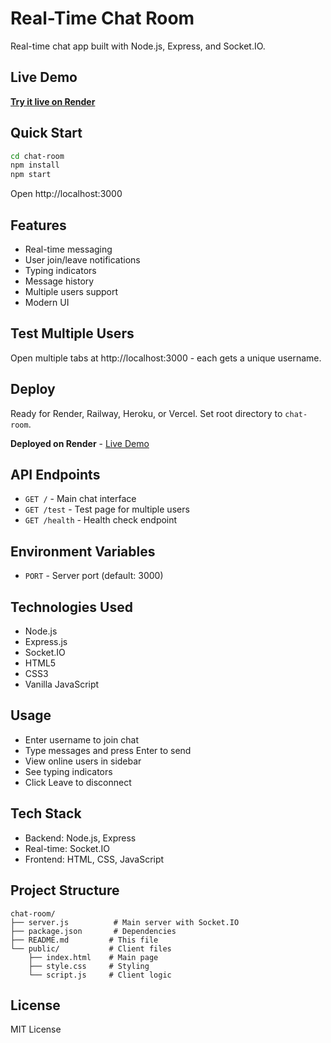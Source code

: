 # Real-Time Chat Room

Real-time chat app built with Node.js, Express, and Socket.IO.

## Live Demo

**[Try it live on Render](https://chatroom-dewd.onrender.com)**

## Quick Start

```bash
cd chat-room
npm install
npm start
```

Open http://localhost:3000

## Features

- Real-time messaging
- User join/leave notifications  
- Typing indicators
- Message history
- Multiple users support
- Modern UI

## Test Multiple Users

Open multiple tabs at http://localhost:3000 - each gets a unique username.

## Deploy

Ready for Render, Railway, Heroku, or Vercel. Set root directory to `chat-room`.

**Deployed on Render** - [Live Demo](https://chatroom-dewd.onrender.com)

## API Endpoints

- `GET /` - Main chat interface
- `GET /test` - Test page for multiple users
- `GET /health` - Health check endpoint

## Environment Variables

- `PORT` - Server port (default: 3000)

## Technologies Used

- Node.js
- Express.js
- Socket.IO
- HTML5
- CSS3
- Vanilla JavaScript

## Usage

- Enter username to join chat
- Type messages and press Enter to send
- View online users in sidebar
- See typing indicators
- Click Leave to disconnect

## Tech Stack

- Backend: Node.js, Express
- Real-time: Socket.IO
- Frontend: HTML, CSS, JavaScript

## Project Structure

```
chat-room/
├── server.js          # Main server with Socket.IO
├── package.json       # Dependencies
├── README.md         # This file
└── public/           # Client files
    ├── index.html    # Main page
    ├── style.css     # Styling
    └── script.js     # Client logic
```

## License

MIT License 